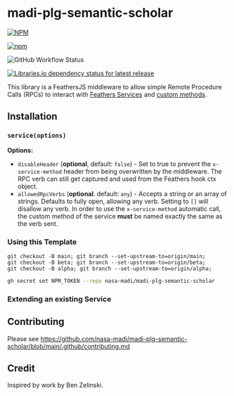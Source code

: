 # madi-plg-semantic-scholar
                    
[![NPM](https://img.shields.io/npm/l/madi-plg-semantic-scholar)](https://github.com/nasa-madi/madi-plg-semantic-scholar/blob/main/LICENSE) 

[![npm](https://img.shields.io/npm/v/madi-plg-semantic-scholar?label=latest)](https://www.npmjs.com/package/madi-plg-semantic-scholar)

![GitHub Workflow Status](https://img.shields.io/github/actions/workflow/status/nasa-madi/madi-plg-semantic-scholar/npm-publish.yml?branch=main)

[![Libraries.io dependency status for latest release](https://img.shields.io/librariesio/release/NPM/madi-plg-semantic-scholar)]()

<!-- [![Download Status](https://img.shields.io/npm/dm/madi-plg-semantic-scholar.svg)](https://www.npmjs.com/package/madi-plg-semantic-scholar) -->

This library is a FeathersJS middleware to allow simple Remote Procedure Calls (RPCs) to interact with [Feathers Services](https://feathersjs.com/guides/basics/services.html) and [custom methods](https://feathersjs.com/api/services.html#custom-methods). 



## Installation


### `service(options)`
__Options:__
- `disableHeader` (**optional**, default: `false`) - Set to true to prevent the `x-service-method` header from being overwritten by the middleware.  The RPC verb can still get captured and used from the Feathers hook ctx object.
- `allowedRpcVerbs` (**optional**. default: `any`) - Accepts a string or an array of strings.  Defaults to fully open, allowing any verb.  Setting to `[]` will disallow any verb. In order to use the `x-service-method` automatic call, the custom method of the service **must** be named exactly the same as the verb sent.


### Using this Template

```
git checkout -B main; git branch --set-upstream-to=origin/main;
git checkout -B beta; git branch --set-upstream-to=origin/beta;
git checkout -B alpha; git branch --set-upstream-to=origin/alpha;
```

```bash
gh secret set NPM_TOKEN --repo nasa-madi/madi-plg-semantic-scholar
```

### Extending an existing Service





## Contributing
Please see https://github.com/nasa-madi/madi-plg-semantic-scholar/blob/main/.github/contributing.md
 
## Credit
Inspired by work by Ben Zelinski.

